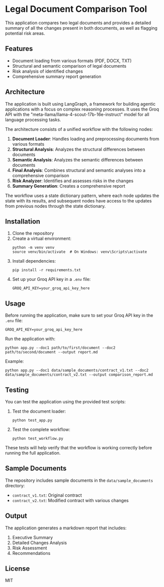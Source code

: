 # Legal Document Comparison Tool

This application compares two legal documents and provides a detailed summary of all the changes present in both documents, as well as flagging potential risk areas.

## Features

- Document loading from various formats (PDF, DOCX, TXT)
- Structural and semantic comparison of legal documents
- Risk analysis of identified changes
- Comprehensive summary report generation

## Architecture

The application is built using LangGraph, a framework for building agentic applications with a focus on complex reasoning processes. It uses the Groq API with the "meta-llama/llama-4-scout-17b-16e-instruct" model for all language processing tasks.

The architecture consists of a unified workflow with the following nodes:

1. **Document Loader**: Handles loading and preprocessing documents from various formats
2. **Structural Analysis**: Analyzes the structural differences between documents
3. **Semantic Analysis**: Analyzes the semantic differences between documents
4. **Final Analysis**: Combines structural and semantic analyses into a comprehensive comparison
5. **Risk Analyzer**: Identifies and assesses risks in the changes
6. **Summary Generation**: Creates a comprehensive report

The workflow uses a state dictionary pattern, where each node updates the state with its results, and subsequent nodes have access to the updates from previous nodes through the state dictionary.

## Installation

1. Clone the repository
2. Create a virtual environment:
   ```
   python -m venv venv
   source venv/bin/activate  # On Windows: venv\Scripts\activate
   ```
3. Install dependencies:
   ```
   pip install -r requirements.txt
   ```
4. Set up your Groq API key in a `.env` file:
   ```
   GROQ_API_KEY=your_groq_api_key_here
   ```

## Usage

Before running the application, make sure to set your Groq API key in the `.env` file:

```
GROQ_API_KEY=your_groq_api_key_here
```

Run the application with:

```
python app.py --doc1 path/to/first/document --doc2 path/to/second/document --output report.md
```

Example:

```
python app.py --doc1 data/sample_documents/contract_v1.txt --doc2 data/sample_documents/contract_v2.txt --output comparison_report.md
```

## Testing

You can test the application using the provided test scripts:

1. Test the document loader:
   ```
   python test_app.py
   ```

2. Test the complete workflow:
   ```
   python test_workflow.py
   ```

These tests will help verify that the workflow is working correctly before running the full application.

## Sample Documents

The repository includes sample documents in the `data/sample_documents` directory:

- `contract_v1.txt`: Original contract
- `contract_v2.txt`: Modified contract with various changes

## Output

The application generates a markdown report that includes:

1. Executive Summary
2. Detailed Changes Analysis
3. Risk Assessment
4. Recommendations

## License

MIT
